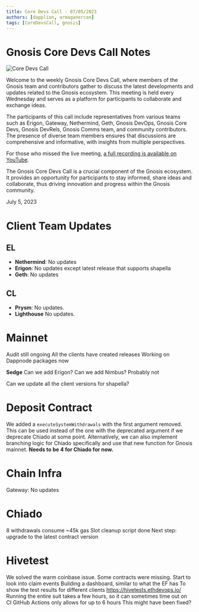 ```yaml
---
title: Core Devs Call - 07/05/2023
authors: [dapplion, armaganercan]
tags: [CoreDevsCall, gnosis]
---
```


# Gnosis Core Devs Call Notes

![Core Devs Call](https://github.com/gnosischain/documentation-1/assets/75987728/1b0c87c5-5e53-4bd5-ad4c-a540a2e14762)

Welcome to the weekly Gnosis Core Devs Call, where members of the Gnosis team and contributors gather to discuss the latest developments and updates related to the Gnosis ecosystem. This meeting is held every Wednesday and serves as a platform for participants to collaborate and exchange ideas.

The participants of this call include representatives from various teams such as Erigon, Gateway, Nethermind, Geth, Gnosis DevOps, Gnosis Core Devs, Gnosis DevRels, Gnosis Comms team, and community contributors. The presence of diverse team members ensures that discussions are comprehensive and informative, with insights from multiple perspectives.

For those who missed the live meeting, [a full recording is available on YouTube](https://www.youtube.com/watch?v=PZqWkFgwyTA). 

The Gnosis Core Devs Call is a crucial component of the Gnosis ecosystem. It provides an opportunity for participants to stay informed, share ideas and collaborate, thus driving innovation and progress within the Gnosis community.

July 5, 2023

# Client Team Updates
## EL

* **Nethermind**: No updates
* **Erigon**: No updates except latest release that supports shapella
* **Geth**: No updates


## CL

* **Prysm**: No updates.
* **Lighthouse** No updates.

# Mainnet

Audit still ongoing
All the clients have created releases
Working on Dappnode packages now

**Sedge**
Can we add Erigon?
Can we add Nimbus?
Probably not

Can we update all the client versions for shapella?

# Deposit Contract

We added a `executeSystemWithdrawals` with the first argument removed. This can be used instead of the one with the deprecated argument if we deprecate Chiado at some point. Alternatively, we can also implement branching logic for Chiado specifically and use that new function for Gnosis mainnet. **Needs to be 4 for Chiado for now.**


# Chain Infra

Gateway: No updates

# Chiado

8 withdrawals consume ~45k gas
Slot cleanup script done
Next step: upgrade to the latest contract version


# Hivetest

We solved the warm coinbase issue. 
Some contracts were missing.
Start to look into claim events
Building a dashboard, similar to what the EF has
To show the test results for different clients
https://hivetests.ethdevops.io/
Running the entire suit takes a few hours, so it can sometimes time out on CI
GitHub Actions only allows for up to 6 hours
This might have been fixed?












